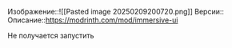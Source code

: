 Изображение::![[Pasted image 20250209200720.png]]
Версии:: 
Описание::https://modrinth.com/mod/immersive-ui

Не получается запустить